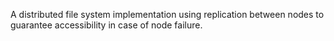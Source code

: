 A distributed file system implementation using replication between nodes to guarantee accessibility in case of node failure.
